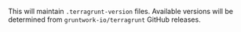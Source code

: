 This will maintain `.terragrunt-version` files.
Available versions will be determined from `gruntwork-io/terragrunt` GitHub releases.
